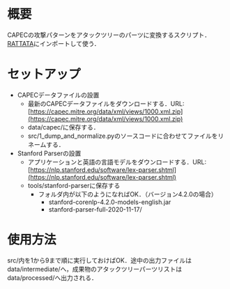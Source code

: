 # 概要
CAPECの攻撃パターンをアタックツリーのパーツに変換するスクリプト．[RATTATA](https://github.com/RATTATAlab/RATTATA)にインポートして使う．



# セットアップ

- CAPECデータファイルの設置
    - 最新のCAPECデータファイルをダウンロードする．URL:[https://capec.mitre.org/data/xml/views/1000.xml.zip](https://capec.mitre.org/data/xml/views/1000.xml.zip)
    - data/capec/に保存する．
    - src/1_dump_and_normalize.pyのソースコードに合わせてファイルをリネームする．
- Stanford Parserの設置
    - アプリケーションと英語の言語モデルをダウンロードする．URL:[https://nlp.stanford.edu/software/lex-parser.shtml](https://nlp.stanford.edu/software/lex-parser.shtml)
    - tools/stanford-parserに保存する
        - フォルダ内が以下のようになればOK．（バージョン4.2.0の場合）
            - stanford-corenlp-4.2.0-models-english.jar
            - stanford-parser-full-2020-11-17/



# 使用方法
src/内を1から9まで順に実行しておけばOK．途中の出力ファイルはdata/intermediate/へ，成果物のアタックツリーパーツリストはdata/processed/へ出力される．